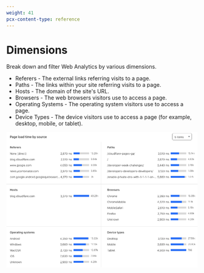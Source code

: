 ```yaml
---
weight: 41
pcx-content-type: reference
---
```


# Dimensions

Break down and filter Web Analytics by various dimensions.

- Referers - The external links referring visits to a page.
- Paths - The links within your site referring visits to a page.
- Hosts - The domain of the site's URL.
- Browsers - The web browsers visitors use to access a page.
- Operating Systems - The operating system visitors use to access a page.
- Device Types - The device visitors use to access a page (for example, desktop, mobile, or tablet).

![Web Analytics dimensions](../../../static/images/dash-web_analytics-dimensions.png)
